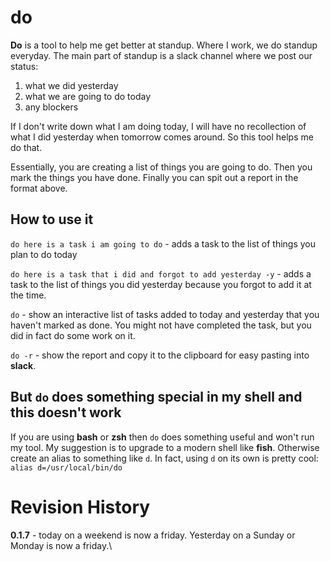 # do
**Do** is a tool to help me get better at standup. Where I work, we do standup everyday. The main part of standup is a slack channel where we post our status:

  1) what we did yesterday
  2) what we are going to do today
  3) any blockers
  
If I don't write down what I am doing today, I will have no recollection of what I did yesterday when tomorrow comes around. So this tool helps me do that.

Essentially, you are creating a list of things you are going to do. Then you mark the things you have done. Finally you can spit out a report in the format above.

## How to use it

`do here is a task i am going to do` - adds a task to the list of things you plan to do today

`do here is a task that i did and forgot to add yesterday -y` - adds a task to the list of things you did yesterday because you forgot to add it at the time.

`do` - show an interactive list of tasks added to today and yesterday that you haven't marked as done. You might not have completed the task, but you did in fact do some work on it. 

`do -r` - show the report and copy it to the clipboard for easy pasting into **slack**.

## But `do` does something special in my shell and this doesn't work

If you are using **bash** or **zsh** then `do` does something useful and won't run my tool. My suggestion is to upgrade to a modern shell like **fish**. Otherwise create an alias to something like `d`. In fact, using `d` on its own is pretty cool:
  ```alias d=/usr/local/bin/do```

# Revision History

**0.1.7** - today on a weekend is now a friday. Yesterday on a Sunday or Monday is now a friday.\
